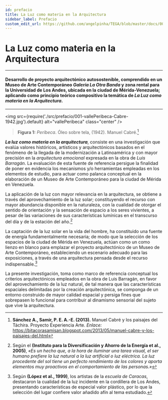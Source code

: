 ```yaml
---
id: prefacio
title: La Luz como materia en la Arquitectura
sidebar_label: Prefacio
custom_edit_url: https://github.com/angelpinha/TEGA/blob/master/docs/00-prefacio.md
---
```


# La Luz como materia en la Arquitectura

---
#### Desarrollo de proyecto arquitectónico autosostenible, comprendido en un Museo de Arte Contemporáneo *Galería La Otra Banda* y zona rental para la Universidad de Los Andes, ubicada en la ciudad de Mérida-Venezuela; aplicando como principio teórico compositivo la temática de *La Luz como materia en la Arquitectura*.
---

<img src={require('./src/prefacio/001-vallePeribeca-Cabre-1942.jpg').default} alt="vallePeribeca" class="center" />

<!-- ![vallePeribeca](./src/prefacio/001-vallePeribeca-Cabre-1942.jpg) -->
> **Figura 1:**
> *Peribeca*.
> Óleo sobre tela,
> (1942).
> Manuel Cabré.[^1]

***La luz como materia en la arquitectura***, consiste en una investigación que evalúa valores históricos, artísticos y arquitectónicos basados en el fenómeno de la llegada de la modernización a Latinoamérica y con mayor precisión en la *arquitectura emocional* expresada en la obra de *Luis Barragán*. La evaluación de esta fuente de referencia persigue la finalidad de poner en evidencia los mecanismos y/o herramientas empleadas en los elementos de estudio, para actuar como palanca conceptual en la elaboración de un Museo de Arte Contemporáneo para la ciudad de Mérida en Venezuela.

La aplicación de la luz con mayor relevancia en la arquitectura, se obtiene a través del aprovechamiento de la luz solar; constituyendo el recurso con mayor abundancia disponible en la naturaleza, con la cualidad de otorgar el sentido de orientación y la sensación de espacio a los seres vivientes, a pesar de las variaciones de sus características lumínicas en el transcurso del día y de la estación del año.[^2]

La captación de la luz solar en la vida del hombre, ha constituido una fuente de energía fundamentalmente necesaria; de modo que la selección de los espacios de la ciudad de Mérida en Venezuela, actúan como un como lienzo en blanco para emplazar el proyecto arquitectónico de un Museo de Arte Contemporáneo, estableciendo un escenario adecuado para las exposiciones, a través de una arquitectura pensada desde el recurso indispensable.[^3]

La presente investigación, toma como marco de referencia conceptual los criterios arquitectónicos empleados en la obra de Luis Barragán, en favor del aprovechamiento de la luz natural, de tal manera que las características espaciales delimitadas por la creación arquitectónica, se componga de un entorno construido de mayor calidad espacial y persiga fines que sobrepasen lo funcional para contribuir al dinamismo sensorial del sujeto que vive la arquitectura.

[^1]: **Sánchez A., Samir, P. E. A.-E. (2013).** Manuel Cabré y los paisajes del Táchira. Proyecto Experiencia Arte. *Enlace:* https://bitacorasamisan.blogspot.com/2013/05/manuel-cabre-y-los-paisajes-del.html

[^2]: Según el **(Instituto para la Diversificación y Ahorro de la Energía et al., 2005)**, *«Es un hecho que, a la hora de iluminar una tarea visual, el ser humano prefiere la luz natural a la luz artificial o luz eléctrica. La luz procedente del sol tiene un perfecto rendimiento de los colores y aporta elementos muy proactivos en el comportamiento de las personas.»*

[^3]: Según **(López et al., 1999)**, los artistas de la *escuela de Caracas*, destacaron la cualidad de la luz incidente en la cordillera de Los Andes, presentando características de especial valor plástico, por lo que la selección del lugar confiere valor añadido afín al tema estudiado.
